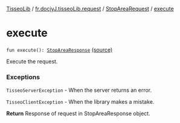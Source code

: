 [TisseoLib](../../index.md) / [fr.docjyJ.tisseoLib.request](../index.md) / [StopAreaRequest](index.md) / [execute](./execute.md)

# execute

`fun execute(): `[`StopAreaResponse`](../../fr.docjy-j.tisseo-lib.response/-stop-area-response/index.md) [(source)](https://github.com/docjyJ/TisseoLib/tree/master/src/main/kotlin/fr/docjyJ/tisseoLib/request/StopAreaRequest.kt#L60)

Execute the request.

### Exceptions

`TisseoServerException` - When the server returns an error.

`TisseoClientException` - When the library makes a mistake.

**Return**
Response of request in StopAreaResponse object.

